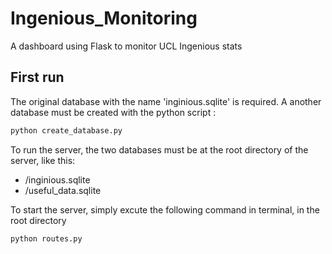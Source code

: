 # Ingenious_Monitoring
A dashboard using Flask to monitor UCL Ingenious stats


## First run

The original database with the name 'inginious.sqlite' is required. A another database must be created with the python script :
```bash
python create_database.py
```


To run the server, the two databases must be at the root directory of the server, like this:
 -  /inginious.sqlite
 -  /useful_data.sqlite
 
 
To start the server, simply excute the following command in terminal, in the root directory
```bash
python routes.py
```


